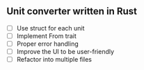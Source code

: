 ## Unit converter written in Rust
- [ ] Use struct for each unit
- [ ] Implement From trait
- [ ] Proper error handling
- [ ] Improve the UI to be user-friendly
- [ ] Refactor into multiple files
